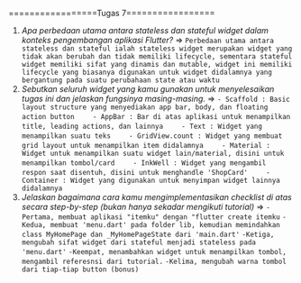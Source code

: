 =================Tugas 7=================
1. *Apa perbedaan utama antara stateless dan stateful widget dalam konteks pengembangan aplikasi Flutter?*
=> `Perbedaan utama antara stateless dan stateful ialah stateless widget merupakan widget yang tidak
    akan berubah dan tidak memiliki lifecycle, sementara stateful widget memiliki sifat yang dinamis
    dan mutable, widget ini memiliki lifecycle yang biasanya digunakan untuk widget didalamnya yang
    bergantung pada suatu perubahaan state atau waktu`
2. *Sebutkan seluruh widget yang kamu gunakan untuk menyelesaikan tugas ini dan jelaskan fungsinya masing-masing.*
=> `- Scaffold : Basic layout structure yang menyediakan app bar, body, dan floating action button`
`    - AppBar : Bar di atas aplikasi untuk menampilkan title, leading actions, dan lainnya`
`    - Text : Widget yang menampilkan suatu teks`
`    - GridView.count : Widget yang membuat grid layout untuk menampilkan item didalamnya`
`    - Material : Widget untuk menampilkan suatu widget lain/material, disini untuk menampilkan tombol/card`
`    - InkWell : Widget yang mengambil respon saat disentuh, disini untuk menghandle 'ShopCard'`
`    - Container : Widget yang digunakan untuk menyimpan widget lainnya didalamnya`
3. *Jelaskan bagaimana cara kamu mengimplementasikan checklist di atas secara step-by-step (bukan hanya sekadar mengikuti tutorial)*
=> `-Pertama, membuat aplikasi "itemku" dengan "flutter create itemku`
    `-Kedua, membuat 'menu.dart' pada folder lib, kemudian memindahkan class MyHomePage dan _MyHomePageState dari 'main.dart'`
    `-Ketiga, mengubah sifat widget dari stateful menjadi stateless pada 'menu.dart'`
    `-Keempat, menambahkan widget untuk menampilkan tombol, mengambil referesnsi dari tutorial.`
    `-Kelima, mengubah warna tombol dari tiap-tiap button (bonus)`